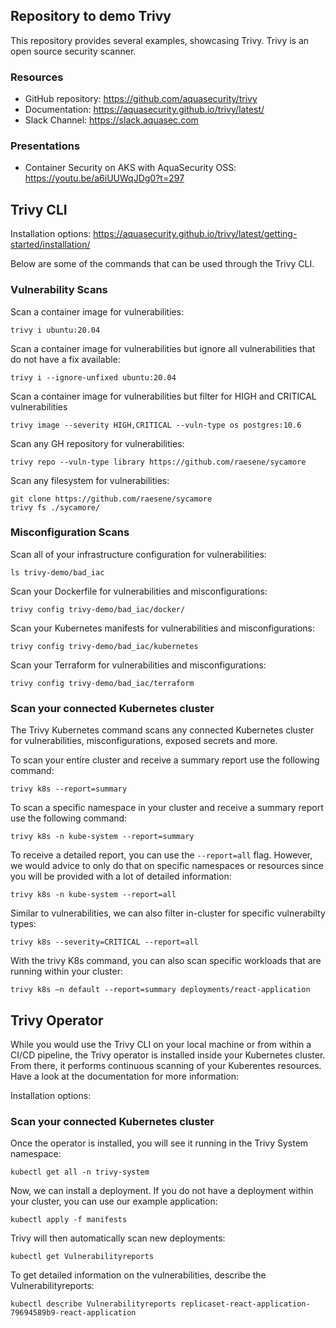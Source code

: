## Repository to demo Trivy

This repository provides several examples, showcasing Trivy. Trivy is an open source security scanner.

### Resources
- GitHub repository: https://github.com/aquasecurity/trivy
- Documentation: https://aquasecurity.github.io/trivy/latest/
- Slack Channel: https://slack.aquasec.com

### Presentations
- Container Security on AKS with AquaSecurity OSS: https://youtu.be/a6iUUWqJDg0?t=297

## Trivy CLI

Installation options: https://aquasecurity.github.io/trivy/latest/getting-started/installation/

Below are some of the commands that can be used through the Trivy CLI.

### Vulnerability Scans

Scan a container image for vulnerabilities:
```
trivy i ubuntu:20.04
```

Scan a container image for vulnerabilities but ignore all vulnerabilities that do not have a fix available:
```
trivy i --ignore-unfixed ubuntu:20.04
```

Scan a container image for vulnerabilities but filter for HIGH and CRITICAL vulnerabilities
```
trivy image --severity HIGH,CRITICAL --vuln-type os postgres:10.6
```

Scan any GH repository for vulnerabilities:
```
trivy repo --vuln-type library https://github.com/raesene/sycamore
```

Scan any filesystem for vulnerabilities:
```
git clone https://github.com/raesene/sycamore
trivy fs ./sycamore/
```

### Misconfiguration Scans

Scan all of your infrastructure configuration for vulnerabilities:
```
ls trivy-demo/bad_iac
```

Scan your Dockerfile for vulnerabilities and misconfigurations:
```
trivy config trivy-demo/bad_iac/docker/
```

Scan your Kubernetes manifests for vulnerabilities and misconfigurations:
```
trivy config trivy-demo/bad_iac/kubernetes
```

Scan your Terraform for vulnerabilities and misconfigurations:
```
trivy config trivy-demo/bad_iac/terraform
```

### Scan your connected Kubernetes cluster

The Trivy Kubernetes command scans any connected Kubernetes cluster for vulnerabilities, misconfigurations, exposed secrets and more.

To scan your entire cluster and receive a summary report use the following command:

```
trivy k8s --report=summary
```

To scan a specific namespace in your cluster and receive a summary report use the following command:
```
trivy k8s -n kube-system --report=summary
```

To receive a detailed report, you can use the `--report=all` flag. However, we would advice to only do that on specific namespaces or resources since you will be provided with a lot of detailed information:
```
trivy k8s -n kube-system --report=all
```

Similar to vulnerabilities, we can also filter in-cluster for specific vulnerabilty types:
```
trivy k8s --severity=CRITICAL --report=all​
```

With the trivy K8s command, you can also scan specific workloads that are running within your cluster:
```
trivy k8s –n default --report=summary deployments/react-application
```

## Trivy Operator

While you would use the Trivy CLI on your local machine or from within a CI/CD pipeline, the Trivy operator is installed inside your Kubernetes cluster. From there, it performs continuous scanning of your Kuberentes resources.
Have a look at the documentation for more information:

Installation options:

### Scan your connected Kubernetes cluster

Once the operator is installed, you will see it running in the Trivy System namespace:
```
kubectl get all -n trivy-system
```

Now, we can install a deployment. If you do not have a deployment within your cluster, you can use our example application:
```
kubectl apply -f manifests 
```

Trivy will then automatically scan new deployments:
```
kubectl get Vulnerabilityreports
```

To get detailed information on the vulnerabilities, describe the Vulnerabilityreports:
```
kubectl describe Vulnerabilityreports replicaset-react-application-79694589b9-react-application
```

